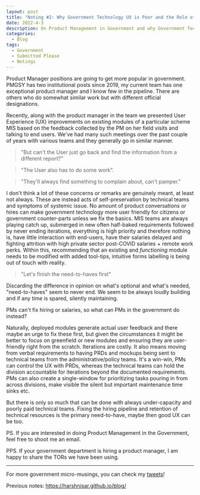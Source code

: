 ```yaml
---
layout: post
title: "Noting #2: Why Government Technology UX is Poor and the Role of Product Managers"
date: 2022-4-3
description: On Product Management in Government and why Government Technology often has poor UX
categories:
  - Blog
tags:
  - Government
  - Submitted Please
  - Notings
---
```


Product Manager positions are going to get more popular in government. PMGSY has two institutional posts since 2019, my current team has one exceptional product manager and I know few in the pipeline. There are others who do somewhat similar work but with different official designations. 

Recently, along with the product manager in the team we presented User Experience (UX) improvements on existing modules of a particular scheme MIS based on the feedback collected by the PM on her field visits and talking to end users. We've had many such meetings over the past couple of years with various teams and they generally go in similar manner.

> "But can't the User just go back and find the information from a different report?"

> "The User also has to do some work". 

> "They'll always find something to complain about, can't pamper."

I don't think a lot of these concerns or remarks are genuinely meant, at least not always. These are instead acts of self-preservation by technical teams and symptoms of systemic issue. No amount of product conversations or hires can make government technology more user friendly for citizens or government counter-parts unless we fix the basics.  MIS teams are always playing catch up, submerged in new often half-baked requirements followed by never ending iterations, everything is high priority and therefore nothing is, have little interaction with end-users, have their salaries delayed and fighting attrition with  high private sector post-COVID salaries + remote work perks. Within this, recommending that an existing and _functioning_ module needs to be modified with added tool-tips, intuitive forms labelling is being out of touch with reality.

> "Let's finish the need-to-haves first"

Discarding the difference in opinion on what's optional and what's needed,  "need-to-haves" seem to never end. We seem to be always loudly building and if any time is spared, silently maintaining.

PMs can't fix hiring or salaries, so what can PMs in the government do instead?

Naturally, deployed modules generate actual user feedback and there maybe an urge to fix these first, but given the circumstances it might be better to focus on greenfield or new modules and ensuring they are user-friendly right from the scratch. Iterations are costly. It also means moving from verbal requirements to having PRDs and mockups being sent to technical teams from the administrative/policy teams. It's a win-win, PMs can control the UX with PRDs, whereas the technical teams can hold the division accountable for iterations beyond the documented requirements. PMs can also create a single-window for prioritizing tasks pouring in from across divisions, make visible the silent but important maintenance time sinks etc. 

But there is only so much that can be done with always under-capacity and poorly paid technical teams. Fixing the hiring pipeline and retention of technical resources is the primary need-to-have, maybe then good UX can be too.

PS. If you are interested in doing Product Management in the Government, feel free to shoot me an email.

PPS. If your government department is hiring a product manager, I am happy to share the TORs we have been using.

---
For more government micro-musings, you can check my [tweets](https://twitter.com/search?q=(%23sarkari)%20(from%3ANisarHogaya)&src=typed_query)!

Previous notes: https://harshnisar.github.io/blog/
